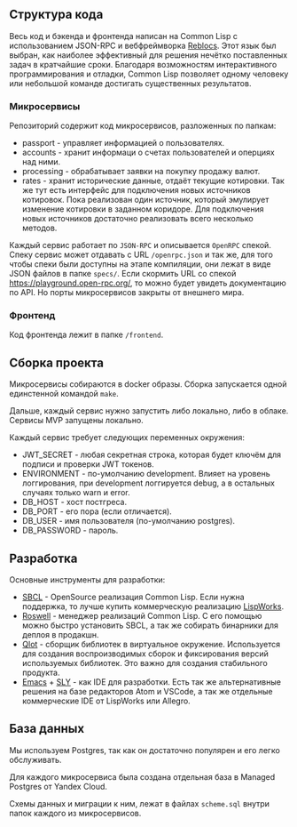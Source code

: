 ## Структура кода

Весь код и бэкенда и фронтенда написан на Common Lisp с использованием JSON-RPC и вебфреймворка [Reblocs](https://40ants.com/reblocks/). Этот язык был выбран, как наиболее эффективный для решения нечётко поставленных задач в кратчайшие сроки. Благодаря возможностям интерактивного программирования и отладки, Common Lisp позволяет одному человеку или небольшой команде достигать существенных результатов.



### Микросервисы

Репозиторий содержит код микросервисов, разложенных по папкам:

* passport - управляет информацией о пользователях.
* accounts - хранит информаци о счетах пользователей и оперциях над ними.
* processing - обрабатывает заявки на покупку продажу валют.
* rates - хранит исторические данные, отдаёт текущие котировки. Так же тут есть интерфейс для подключения новых источников котировок. Пока реализован один источник, который эмулирует изменение котировки в заданном коридоре. Для подключения новых источников достаточно реализовать всего несколько методов.

Каждый сервис работает по `JSON-RPC` и описывается `OpenRPC` спекой. Спеку сервис может отдавать с URL `/openrpc.json` и так же, для того чтобы спеки были доступны на этапе компиляции, они лежат в виде JSON файлов в папке `specs/`. Если скормить URL со спекой https://playground.open-rpc.org/, то можно будет увидеть документацию по API. Но порты микросервисов закрыты от внешнего мира.


### Фронтенд

Код фронтенда лежит в папке `/frontend`.


## Сборка проекта

Микросервисы собираются в docker образы. Сборка запускается одной единстенной командой `make`.

Дальше, каждый сервис нужно запустить либо локально, либо в облаке. Сервисы MVP запущены локально.

Каждый сервис требует следующих переменных окружения:

- JWT_SECRET - любая секретная строка, которая будет ключём для подписи и проверки JWT токенов.
- ENVIRONMENT - по-умолчанию development. Влияет на уровень логгирования, при development логгируется debug, а в остальных случаях только warn и error.
- DB_HOST - хост постгреса.
- DB_PORT - его пора (если отличается).
- DB_USER - имя пользователя (по-умолчанию postgres).
- DB_PASSWORD - пароль.

## Разработка

Основные инструменты для разработки:

* [SBCL](http://www.sbcl.org/manual/) - OpenSource реализация Common Lisp. Если нужна поддержка, то лучше купить коммерческую реализацию [LispWorks](http://www.lispworks.com/).
* [Roswell](https://github.com/roswell/roswell) - менеджер реализаций Common Lisp. С его помощью можно быстро установить SBCL, а так же собирать бинарники для деплоя в продакшн.
* [Qlot](https://github.com/fukamachi/qlot) - сборщик библиотек в виртуальное окружение. Используется для создания воспроизводимых сборок и фиксирования версий используемых библиотек. Это важно для создания стабильного продукта.
* [Emacs](https://www.gnu.org/software/emacs/) + [SLY](https://github.com/joaotavora/sly) - как IDE для разработки. Есть так же альтернативные решения на базе редакторов Atom и VSCode, а так же отдельные коммерческие IDE от LispWorks или Allegro.

## База данных

Мы используем Postgres, так как он достаточно популярен и его легко обслуживать.

Для каждого микросервиса была создана отдельная база в Managed Postgres от Yandex Cloud.

Схемы данных и миграции к ним, лежат в файлах `scheme.sql` внутри папок каждого из микросервисов.
